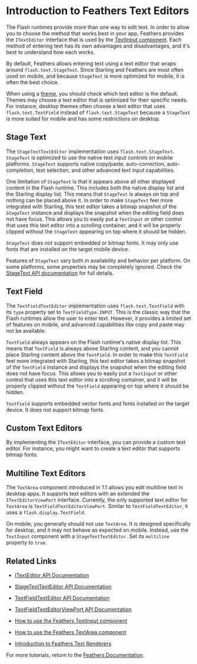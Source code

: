 # Introduction to Feathers Text Editors

The Flash runtimes provide more than one way to edit text. In order to allow you to choose the method that works best in your app, Feathers provides the `ITextEditor` interface that is used by the [TextInput component](text-input.html). Each method of entering text has its own advantages and disadvantages, and it's best to understand how each works.

By default, Feathers allows entering text using a text editor that wraps around `flash.text.StageText`. Since Starling and Feathers are most often used on mobile, and because `StageText` is more optimized for mobile, it is often the best choice.

When using a [theme](themes.html), you should check which text editor is the default. Themes may choose a text editor that is optimized for their specific needs. For instance, desktop themes often choose a text editor that uses `flash.text.TextField` instead of `flash.text.StageText` because a `StageText` is more suited for mobile and has some restrictions on desktop.

## Stage Text

The `StageTextTextEditor` implementation uses `flash.text.StageText`. `StageText` is optimized to use the native text input controls on mobile platforms. `StageText` supports native copy/paste, auto-correction, auto-completion, text selection, and other advanced text input capabilities.

One limitation of `StageText` is that it appears above all other displayed content in the Flash runtime. This includes both the native display list and the Starling display list. This means that `StageText` is always on top and nothing can be placed above it. In order to make `StageText` feel more integrated with Starling, this text editor takes a bitmap snapshot of the `StageText` instance and displays the snapshot when the editing field does not have focus. This allows you to easily put a `TextInput` or other control that uses this text editor into a scrolling container, and it will be properly clipped without the `StageText` appearing on top where it should be hidden.

`StageText` does not support embedded or bitmap fonts. It may only use fonts that are installed on the target mobile device.

Features of `StageText` vary both in availability and behavior per platform. On some platforms, some properties may be completely ignored. Check the [StageText API documentation](http://help.adobe.com/en_US/FlashPlatform/reference/actionscript/3/flash/text/StageText.html) for full details.

## Text Field

The `TextFieldTextEditor` implementation uses `flash.text.TextField` with its `type` property set to `TextFieldType.INPUT`. This is the classic way that the Flash runtimes allow the user to enter text. However, it provides a limited set of features on mobile, and advanced capabilities like copy and paste may not be available.

`TextField` always appears on the Flash runtime's native display list. This means that `TextField` is always above Starling content, and you cannot place Starling content above the `TextField`. In order to make this `TextField` feel more integrated with Starling, this text editor takes a bitmap snapshot of the `TextField` instance and displays the snapshot when the editing field does not have focus. This allows you to easily put a `TextInput` or other control that uses this text editor into a scrolling container, and it will be properly clipped without the `TextField` appearing on top where it should be hidden.

`TextField` supports embedded vector fonts and fonts installed on the target device. It does not support bitmap fonts.

## Custom Text Editors

By implementing the `ITextEditor` interface, you can provide a custom text editor. For instance, you might want to create a text editor that supports bitmap fonts.

## Multiline Text Editors

The `TextArea` component introduced in 1.1 allows you edit multiline text in desktop apps. It supports text editors with an extended the `ITextEditorViewPort` interface. Currently, the only supported text editor for `TextArea` is `TextFieldTextEditorViewPort`. Similar to `TextFieldTextEditor`, it uses a `flash.display.TextField`.

On mobile, you generally should not use `TextArea`. It is designed specifically for desktop, and it may not behave as expected on mobile. Instead, use the `TextInput` component with a `StageTextTextEditor`. Set its `multiline` property to `true`.

## Related Links

-   [ITextEditor API Documentation](http://feathersui.com/documentation/feathers/core/text/ITextEditor.html)

-   [StageTextTextEditor API Documentation](http://feathersui.com/documentation/feathers/controls/text/StageTextTextEditor.html)

-   [TextFieldTextEditor API Documentation](http://feathersui.com/documentation/feathers/controls/text/TextFieldTextEditor.html)

-   [TextFieldTextEditorViewPort API Documentation](http://feathersui.com/documentation/feathers/controls/text/TextFieldTextEditorViewPort.html)

-   [How to use the Feathers TextInput component](text-input.html)

-   [How to use the Feathers TextArea component](text-area.html)

-   [Introduction to Feathers Text Renderers](text-renderers.html)

For more tutorials, return to the [Feathers Documentation](index.html).


